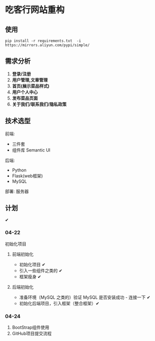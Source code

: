 # 吃客行网站重构

## 使用

`pip install -r requirements.txt  -i https://mirrors.aliyun.com/pypi/simple/`


## 需求分析

1. **登录/注册**
2. **用户管理,文章管理**
3. **首页(展示菜品样式)**
4. **用户个人中心**
5. **发布菜品页面**
6. **关于我们/联系我们/隐私政策**

## 技术选型

前端: 

- 三件套 
- 组件库 Semantic UI 

后端:
- Python
- Flask(web框架)
- MySQL

部署: 服务器

## 计划

✔

### 04-22

初始化项目 

1. 前端初始化 

    - 初始化项目  ✔
    - 引入一些组件之类的  ✔
    - 框架瘦身 ✔

2. 后端初始化  

    - 准备环境（MySQL 之类的）验证 MySQL 是否安装成功 - 连接一下 ✔
    - 初始化后端项目，引入框架（整合框架）✔
### 04-24
1. BootStrap组件使用
2. GitHub项目提交流程
